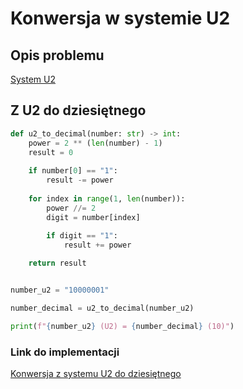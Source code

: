 # Konwersja w systemie U2

## Opis problemu

[System U2](../../../../algorithms/numeral-systems/u2.md)


## Z U2 do dziesiętnego

```python
def u2_to_decimal(number: str) -> int:
    power = 2 ** (len(number) - 1)
    result = 0
    
    if number[0] == "1":
        result -= power
        
    for index in range(1, len(number)):
        power //= 2
        digit = number[index]
        
        if digit == "1":
            result += power

    return result


number_u2 = "10000001"

number_decimal = u2_to_decimal(number_u2)

print(f"{number_u2} (U2) = {number_decimal} (10)")
```

### Link do implementacji

[Konwersja z systemu U2 do dziesiętnego](https://ideone.com/5KbrSA)